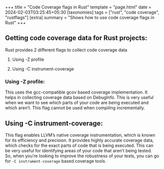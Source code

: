 +++
title = "Code Coverage flags in Rust"
template = "page.html"
date = 2024-02-03T03:25:45+05:30
[taxonomies]
tags = ["rust", "code coverage", "rustflags"]
[extra]
summary = "Shows how to use code coverage flags in Rust"
+++


## Getting code coverage data for Rust projects:



Rust provides 2 different flags to collect code coverage data

1. Using -Z profile

2. Using -C instrument-coverage



### Using -Z profile:

This uses the gcc-compatible gcov based coverage implementation. It helps in collecting coverage data based on DebugInfo. This is very useful when we want to see which parts of your code are being executed and which aren’t. This flag cannot be used when compiling incrementally.



## Using -C instrument-coverage:

This flag enables LLVM’s native coverage instrumentation, which is known for its efficiency and precision. It provides highly accurate coverage data, which checks for the exact parts of code that is being executed. This can be very useful for identifying areas of your code that aren’t being tested. So, when you’re looking to improve the robustness of your tests, you can go for `-C instrument-coverage` based coverage tools.
